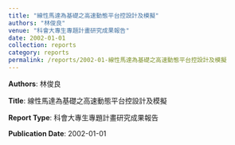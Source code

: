 ```yaml
---
title: "線性馬達為基礎之高速動態平台控設計及模擬"
authors: "林俊良"
venue: "科會大專生專題計畫研究成果報告"
date: 2002-01-01
collection: reports
category: reports
permalink: /reports/2002-01-線性馬達為基礎之高速動態平台控設計及模擬
---
```


**Authors**: 林俊良

**Title**: 線性馬達為基礎之高速動態平台控設計及模擬

**Report Type**: 科會大專生專題計畫研究成果報告

**Publication Date**: 2002-01-01
